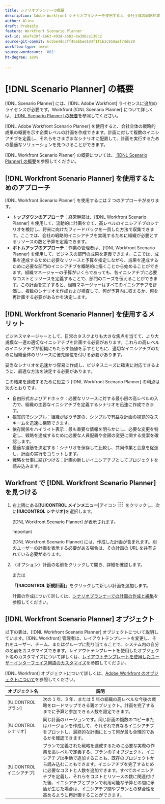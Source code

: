 ```yaml
---
title: シナリオプランナーの概要
description: Adobe Workfront シナリオプランナーを使用すると、会社全体の戦略的成果の概要を示す企業レベルの計画を作成できます。計画に対して複数のイニシアチブを定義し、それらをさまざまなシナリオに配置して、計画を実行するための最適なソリューションを見つけることができます。
author: Alina
draft: Probably
feature: Workfront Scenario Planner
exl-id: a6afe39f-1663-493d-a582-0a396ce138c2
source-git-commit: 6c5be4dccff46abbed104f1f1b3c958aaf74d629
workflow-type: tm+mt
source-wordcount: '802'
ht-degree: 100%

---
```


# [!DNL Scenario Planner] の概要

[!DNL Scenario Planner] には、[!DNL Adobe Workfront] ライセンスに追加のライセンスが必要です。Workfront [!DNL Scenario Planner] について詳しくは、[ [!DNL Scenario Planner]  の概要](../scenario-planner/scenario-planner-overview.md)を参照してください。

[!DNL Adobe Workfront Scenario Planner] を使用すると、会社全体の戦略的成果の概要を示す企業レベルの計画を作成できます。計画に対して複数のイニシアチブを定義し、それらをさまざまなシナリオに配置して、計画を実行するための最適なソリューションを見つけることができます。

[!DNL Workfront Scenario Planner] の概要については、[ [!DNL Scenario Planner]  の概要](../scenario-planner/scenario-planner-overview.md)を参照してください。

## [!DNL Workfront Scenario Planner] を使用するためのアプローチ

[!DNL Workfront Scenario Planner] を使用するには 2 つのアプローチがあります。

* **トップダウンのアプローチ**：経営幹部は、[!DNL Workfront Scenario Planner] を使用して、流動的に計画を立て、高レベルのイニシアチブのシナリオを検討し、将来に向けたフィードバックを一貫した方法で収集できます。ここでは、会社の戦略的イニシアチブを実現するために組織が必要とするリソースの数と予算を定義できます。
* **ボトムアップのアプローチ**：作業の管理者は、[!DNL Workfront Scenario Planner] を使用して、ビジネスの部門の成果を定義できます。ここでは、成果を達成するために必要なリソースと予算を指定しながら、成果を達成するために必要な部門のイニシアチブを概略的に描くことから始めることができます。組織マネージャーの予算がいくらであっても、各イニシアチブに必要なコストとリソースを定義することで、部門のニーズを伝えることができます。この計画を完了すると、組織マネージャーはすべてのイニシアチブを評価し、複数のシナリオを作成および検査して、何が予算内に収まるか、何を再計画する必要があるかを決定します。

## [!DNL Workfront Scenario Planner] を使用するメリット

ビジネスマネージャーとして、日常のタスクよりも大きな焦点を当てて、より大規模な一連の適切なイニシアチブを計画する必要があります。これらの高レベルのイニシアチブが組織にもたらす価値を示すとともに、適切なイニシアチブのために組織全体のリソースに優先順位を付ける必要があります。

妥当なシナリオを迅速かつ容易に作成し、ビジネスニーズに確実に対応できるように、最適な方法を決定する必要があります。

この結果を達成するために役立つ [!DNL Workfront Scenario Planner] の利点は次のとおりです。

* 自由形式およびアドホック：必要なリソースに対する最小限の高レベルの入力で、組織の主要なイニシアチブを定義するシナリオを迅速に作成できます。
* 視覚的でシンプル：組織が従う予定の、シンプルで有益な計画の視覚的なスキームを迅速に構築できます。
* 依存関係をハイライト表示：最も重要な情報を明らかにし、必要な変更を特定し、戦略を達成するために必要な人員配置や金額の変更に関する提案を確認します。
* 最適な道筋を決定する：シナリオを保存して比較し、共同作業と合意を促進し、計画の実行をコミットします。
* 戦略を仕事に結びつける：計画の新しいイニシアチブとしてプロジェクトを読み込みます。

## Workfront で [!DNL Workfront Scenario Planner] を見つける

1. 右上隅にある&#x200B;**[!UICONTROL メインメニュー]**&#x200B;アイコン ![](assets/main-menu-icon.png) をクリックし、次に&#x200B;**[!UICONTROL シナリオ]**&#x200B;を選択します。

   <!--drafted for Shell: or click the **Main Menu** <insert icon> in the upper-left corner, if it's available.-->

   [!DNL Workfront Scenario Planner] が表示されます。

   >[!IMPORTANT]
   >
   >[!DNL Workfront Scenario Planner] には、作成した計画が含まれます。別のユーザーの計画を表示する必要がある場合は、その計画の URL を共有されている必要があります。

1. （オプション）計画の名前をクリックして開き、詳細を確認します。

   または

   「**[!UICONTROL 新規計画]**」をクリックして新しい計画を追加します。

   計画の作成について詳しくは、[シナリオプランナーでの計画の作成と編集](../scenario-planner/create-and-edit-plans.md)を参照してください。

## [!DNL Workfront Scenario Planner] オブジェクト

以下の表は、[!DNL Workfront Scenario Planner] オブジェクトについて説明しています。[!DNL Workfront] 管理者は、レイアウトテンプレートを変更し、それをユーザー、チーム、またはグループに割り当てることで、システム内の自分の名前をカスタマイズできます。レイアウトテンプレートを使用したオブジェクト名のカスタマイズについて詳しくは、[レイアウトテンプレートを使用したユーザーインターフェイス用語のカスタマイズ](../administration-and-setup/customize-workfront/use-layout-templates/customize-terminology.md)を参照してください。

[!DNL Workfront] オブジェクトについて詳しくは、[Adobe Workfront のオブジェクトについて](../workfront-basics/navigate-workfront/workfront-navigation/understand-objects.md)を参照してください。

| オブジェクト名 | 説明 |
|---|---|
| [!UICONTROL プラン] | 次の 1 年、3 年、または 5 年の組織の高レベルな今後の戦略をロードマップできる親オブジェクト。計画を完了するまでに予算と参加できる人数を設定できます。 |
| [!UICONTROL シナリオ] | 同じ計画のバージョンです。同じ計画の複数のコピーまたはバージョンを作成して、それぞれで異なるイニシアチブをプロットし、最終的な計画にとって何が最も合理的であるかを確認できます。 |
| [!UICONTROL イニシアチブ] | プランで定義された戦略を達成するために必要な実際の作業を高レベルで定義する、プランの子オブジェクト。イニシアチブは手動で追加することも、既存のプロジェクトから読み込むこともできます。イニシアチブを完了するために必要なコストと人数を追加できます。すべてのイニシアチブを定義し、それらをコストとリソースの数に関連付けた後、イニシアチブとプランで利用可能な予算との間に矛盾が生じた場合は、イニシアチブ間やプランとの整合性を高めるように再計画することができます。 |
